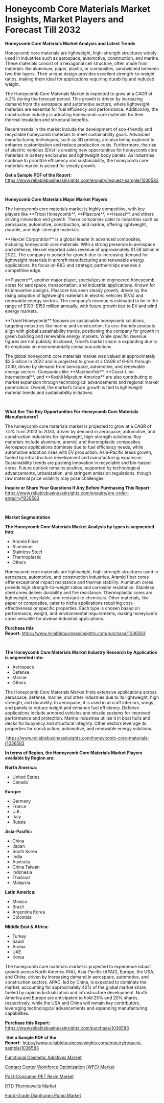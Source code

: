 <p><h1>Honeycomb Core Materials Market Insights, Market Players and Forecast Till 2032</h1></p><p><strong>Honeycomb Core Materials Market Analysis and Latest Trends</strong></p>
<p><p>Honeycomb core materials are lightweight, high-strength structures widely used in industries such as aerospace, automotive, construction, and marine. These materials consist of a hexagonal cell structure, often made from materials like aluminum, paper, plastic, or composites, sandwiched between two thin layers. Their unique design provides excellent strength-to-weight ratios, making them ideal for applications requiring durability and reduced weight.</p><p>The Honeycomb Core Materials Market is expected to grow at a CAGR of 4.2% during the forecast period. This growth is driven by increasing demand from the aerospace and automotive sectors, where lightweight materials are essential for fuel efficiency and performance. Additionally, the construction industry is adopting honeycomb core materials for their thermal insulation and structural benefits.</p><p>Recent trends in the market include the development of eco-friendly and recyclable honeycomb materials to meet sustainability goals. Advanced manufacturing techniques, such as 3D printing, are also being explored to enhance customization and reduce production costs. Furthermore, the rise of electric vehicles (EVs) is creating new opportunities for honeycomb core materials in battery enclosures and lightweight body panels. As industries continue to prioritize efficiency and sustainability, the honeycomb core materials market is poised for steady growth.</p></p>
<p><strong>Get a Sample PDF of the Report:&nbsp;</strong> <a href="https://www.reliablebusinessinsights.com/enquiry/request-sample/1036583?utm_campaign=2128&utm_medium=2&utm_source=Github&utm_content=ia&utm_term=26012025&utm_id=honeycomb-core-materials">https://www.reliablebusinessinsights.com/enquiry/request-sample/1036583</a></p>
<p>&nbsp;</p>
<p><strong>Honeycomb Core Materials Major Market Players</strong></p>
<p><p>The honeycomb core materials market is highly competitive, with key players like **Tricel Honeycomb**, **Plascore**, **Hexcel**, and others driving innovation and growth. These companies cater to industries such as aerospace, automotive, construction, and marine, offering lightweight, durable, and high-strength materials.</p><p>**Hexcel Corporation** is a global leader in advanced composites, including honeycomb core materials. With a strong presence in aerospace and defense, Hexcel reported sales revenue of approximately $1.58 billion in 2022. The company is poised for growth due to increasing demand for lightweight materials in aircraft manufacturing and renewable energy applications. Its focus on R&D and strategic partnerships ensures a competitive edge.</p><p>**Plascore**, another major player, specializes in engineered honeycomb cores for aerospace, transportation, and industrial applications. Known for its innovative designs, Plascore has seen steady growth, driven by the rising adoption of lightweight materials in electric vehicles (EVs) and renewable energy sectors. The company’s revenue is estimated to be in the range of $100–$150 million annually, with future growth tied to EV and wind energy markets.</p><p>**Tricel Honeycomb** focuses on sustainable honeycomb solutions, targeting industries like marine and construction. Its eco-friendly products align with global sustainability trends, positioning the company for growth in green building and renewable energy markets. While specific revenue figures are not publicly disclosed, Tricel’s market share is expanding due to its emphasis on environmentally conscious solutions.</p><p>The global honeycomb core materials market was valued at approximately $2.5 billion in 2022 and is projected to grow at a CAGR of 6–8% through 2030, driven by demand from aerospace, automotive, and renewable energy sectors. Companies like **MachineTek**, **Coast-Line International**, and **Koshii Maxelum America** are also contributing to market expansion through technological advancements and regional market penetration. Overall, the market’s future growth is tied to lightweight material trends and sustainability initiatives.</p></p>
<p>&nbsp;</p>
<p><strong>What Are The Key Opportunities For Honeycomb Core Materials Manufacturers?</strong></p>
<p><p>The honeycomb core materials market is projected to grow at a CAGR of 7.5% from 2023 to 2030, driven by demand in aerospace, automotive, and construction industries for lightweight, high-strength solutions. Key materials include aluminum, aramid, and thermoplastic composites. Aerospace applications dominate due to fuel efficiency needs, while automotive adoption rises with EV production. Asia-Pacific leads growth, fueled by infrastructure development and manufacturing expansion. Sustainability trends are pushing innovation in recyclable and bio-based cores. Future outlook remains positive, supported by technological advancements, urbanization, and stringent emission regulations, though raw material price volatility may pose challenges.</p></p>
<p><strong>Inquire or Share Your Questions If Any Before Purchasing This Report:</strong> <a href="https://www.reliablebusinessinsights.com/enquiry/pre-order-enquiry/1036583?utm_campaign=2128&utm_medium=2&utm_source=Github&utm_content=ia&utm_term=26012025&utm_id=honeycomb-core-materials">https://www.reliablebusinessinsights.com/enquiry/pre-order-enquiry/1036583</a></p>
<p>&nbsp;</p>
<p><strong>Market Segmentation</strong></p>
<p><strong>The Honeycomb Core Materials Market Analysis by types is segmented into:</strong></p>
<p><ul><li>Aramid Fiber</li><li>Aluminum</li><li>Stainless Steel</li><li>Thermoplastic</li><li>Others</li></ul></p>
<p><p>Honeycomb core materials are lightweight, high-strength structures used in aerospace, automotive, and construction industries. Aramid fiber cores offer exceptional impact resistance and thermal stability. Aluminum cores provide high strength-to-weight ratios and corrosion resistance. Stainless steel cores deliver durability and fire resistance. Thermoplastic cores are lightweight, recyclable, and resistant to chemicals. Other materials, like paper or composites, cater to niche applications requiring cost-effectiveness or specific properties. Each type is chosen based on performance, weight, and environmental requirements, making honeycomb cores versatile for diverse industrial applications.</p></p>
<p><strong>Purchase this Report:&nbsp;</strong><a href="https://www.reliablebusinessinsights.com/purchase/1036583?utm_campaign=2128&utm_medium=2&utm_source=Github&utm_content=ia&utm_term=26012025&utm_id=honeycomb-core-materials">https://www.reliablebusinessinsights.com/purchase/1036583</a></p>
<p>&nbsp;</p>
<p><strong>The Honeycomb Core Materials Market Industry Research by Application is segmented into:</strong></p>
<p><ul><li>Aerospace</li><li>Defense</li><li>Marine</li><li>Others</li></ul></p>
<p><p>The Honeycomb Core Materials Market finds extensive applications across aerospace, defense, marine, and other industries due to its lightweight, high strength, and durability. In aerospace, it is used in aircraft interiors, wings, and panels to reduce weight and enhance fuel efficiency. Defense applications include armored vehicles and missile systems for improved performance and protection. Marine industries utilize it in boat hulls and decks for buoyancy and structural integrity. Other sectors leverage its properties for construction, automotive, and renewable energy solutions.</p></p>
<p><a href="https://www.reliablebusinessinsights.com/honeycomb-core-materials-r1036583?utm_campaign=2128&utm_medium=2&utm_source=Github&utm_content=ia&utm_term=26012025&utm_id=honeycomb-core-materials">&nbsp;https://www.reliablebusinessinsights.com/honeycomb-core-materials-r1036583</a></p>
<p><strong>In terms of Region, the Honeycomb Core Materials Market Players available by Region are:</strong></p>
<p>
    <p> <strong> North America: </strong>
        <ul>
            <li>United States</li>
            <li>Canada</li>
        </ul>
        </p> 
    <p> <strong> Europe: </strong>
        <ul>
            <li>Germany</li>
            <li>France</li>
            <li>U.K.</li>
            <li>Italy</li>
            <li>Russia</li>
        </ul>
        </p> 
    <p> <strong> Asia-Pacific: </strong>
        <ul>
            <li>China</li>
            <li>Japan</li>
            <li>South Korea</li>
            <li>India</li>
            <li>Australia</li>
            <li>China Taiwan</li>
            <li>Indonesia</li>
            <li>Thailand</li>
            <li>Malaysia</li>
        </ul>
        </p> 
    <p> <strong> Latin America: </strong>
        <ul>
            <li>Mexico</li>
            <li>Brazil</li>
            <li>Argentina Korea</li>
            <li>Colombia</li>
        </ul>
        </p> 
    <p> <strong> Middle East & Africa: </strong>
        <ul>
            <li>Turkey</li>
            <li>Saudi</li>
            <li>Arabia</li>
            <li>UAE</li>
            <li>Korea</li>
        </ul>
    </p>
    </p>
<p><p>The honeycomb core materials market is projected to experience robust growth across North America (NA), Asia-Pacific (APAC), Europe, the USA, and China, driven by increasing demand in aerospace, automotive, and construction sectors. APAC, led by China, is expected to dominate the market, accounting for approximately 40% of the global market share, fueled by rapid industrialization and infrastructure development. North America and Europe are anticipated to hold 25% and 20% shares, respectively, while the USA and China will remain key contributors, leveraging technological advancements and expanding manufacturing capabilities.</p></p>
<p><strong>Purchase this Report: </strong><a href="https://www.reliablebusinessinsights.com/purchase/1036583?utm_campaign=2128&utm_medium=2&utm_source=Github&utm_content=ia&utm_term=26012025&utm_id=honeycomb-core-materials">https://www.reliablebusinessinsights.com/purchase/1036583</a></p>
<p>&nbsp;<strong>Get a Sample PDF of the Report:&nbsp;&nbsp;</strong><a href="https://www.reliablebusinessinsights.com/enquiry/request-sample/1036583?utm_campaign=2128&utm_medium=2&utm_source=Github&utm_content=ia&utm_term=26012025&utm_id=honeycomb-core-materials">https://www.reliablebusinessinsights.com/enquiry/request-sample/1036583</a></p>
<p><strong></strong></p>
<p><p><a href="https://www.linkedin.com/pulse/size-share-projected-growth-rate-functional-cosmetic-additives-cs5hc?utm_campaign=2128&utm_medium=2&utm_source=Github&utm_content=ia&utm_term=26012025&utm_id=honeycomb-core-materials">Functional Cosmetic Additives Market</a></p><p><a href="https://www.linkedin.com/pulse/how-contact-center-workforce-optimization-wfo-market-projected-swjxf?utm_campaign=2128&utm_medium=2&utm_source=Github&utm_content=ia&utm_term=26012025&utm_id=honeycomb-core-materials">Contact Center Workforce Optimization (WFO) Market</a></p><p><a href="https://www.linkedin.com/pulse/post-consumer-pet-resin-market-report-analyzing-size-key-drivers-lhzfc?utm_campaign=2128&utm_medium=2&utm_source=Github&utm_content=ia&utm_term=26012025&utm_id=honeycomb-core-materials">Post-Consumer PET Resin Market</a></p><p><a href="https://www.linkedin.com/pulse/annual-growth-rtd-thermowells-market-143-cagr-revenue-trends-ipbmf?utm_campaign=2128&utm_medium=2&utm_source=Github&utm_content=ia&utm_term=26012025&utm_id=honeycomb-core-materials">RTD Thermowells Market</a></p><p><a href="https://www.linkedin.com/pulse/food-grade-diaphragm-pump-market-demand-revenue-insights-93-cagr-8lufc?utm_campaign=2128&utm_medium=2&utm_source=Github&utm_content=ia&utm_term=26012025&utm_id=honeycomb-core-materials">Food-Grade Diaphragm Pump Market</a></p></p>